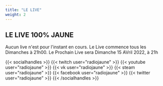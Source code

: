 ```yaml
---
title: "LE LIVE"
weight: 2
---
```


## LE LIVE 100% JAUNE

Aucun live n'est pour l'instant en  cours. Le Live commence tous les Dimanches à 21h00. Le Prochain Live sera Dimanche 15 AVril 2022, à 21h

{{< socialhandles >}}
    {{< twitch user="radiojaune" >}}
    {{< youtube user="radiojaune" >}}
    {{< vk user="radiojaune" >}}
    {{< steam user="radiojaune" >}}
    {{< facebook user="radiojaune" >}}
    {{< twitter user="radiojaune" >}}
{{< /socialhandles >}}
